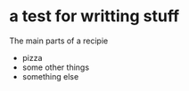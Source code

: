 # a test for writting stuff

The main parts of a recipie
- pizza
- some other things
- something else

